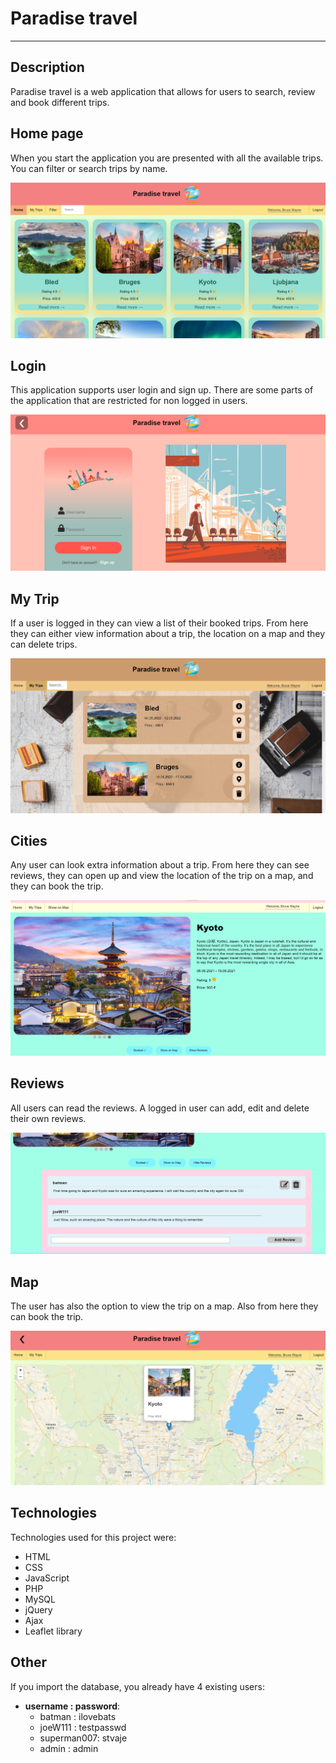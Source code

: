 # Paradise travel
----

## Description
Paradise travel is a web application that allows for users to search, review and book different trips.

## Home page
When you start the application you are presented with all the available trips. You can filter or search trips by name.

![Home page](screenshots/home.PNG)

## Login
This application supports user login and sign up. There are some parts of the application that are restricted for non logged in users.

![Login page](screenshots/login.PNG)

## My Trip
If a user is logged in they can view a list of their booked trips. From here they can either view information about a trip, the location on a map and they can delete trips.

![My Trips page](screenshots/mytrips.PNG)

## Cities
Any user can look extra information about a trip. From here they can see reviews, they can open up and view the location of the trip on a map, and they can book the trip.

![City page](screenshots/city.PNG)

## Reviews
All users can read the reviews. A logged in user can add, edit and delete their own reviews.

![Review page](screenshots/reviews.PNG)

## Map
The user has also the option to view the trip on a map. Also from here they can book the trip.

![Map page](screenshots/map.PNG)

## Technologies
Technologies used for this project were:

- HTML
- CSS
- JavaScript
- PHP
- MySQL
- jQuery
- Ajax
- Leaflet library

## Other
If you import the database, you already have 4 existing users:
 - __username : password__:
    - batman : ilovebats
    - joeW111 : testpasswd
    - superman007: stvaje
    - admin : admin